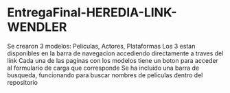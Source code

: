 # EntregaFinal-HEREDIA-LINK-WENDLER
Se crearon 3 modelos: Peliculas, Actores, Plataformas
Los 3 estan disponibles en la barra de navegacion accediendo directamente a traves del link
Cada una de las paginas con los modelos tiene un boton para acceder al formulario de carga que corresponde
Se ha incluido una barra de busqueda, funcionando para buscar nombres de peliculas dentro del repositorio
